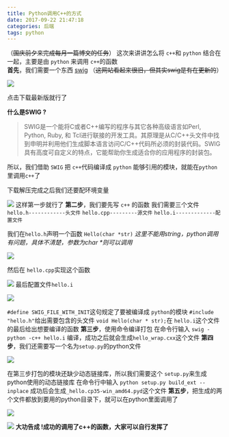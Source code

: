 ```yaml
---
title: Python调用C++的方式
date: 2017-09-22 21:47:18
categories: 后端
tags: python
---
```

（~~国庆前夕来完成每月一篇博文的任务~~）
这次来讲讲怎么将 `c++`和 `python` 结合在一起，主要是由 `python` 来调用 `c++`的函数    
__首先__，我们需要一个东西 [swig](http://www.swig.org/) （~~这网站看起来很旧，但其实swig是有在更新的~~）

![](http://upload-images.jianshu.io/upload_images/5834506-056de9539dfec04c.png?imageMogr2/auto-orient/strip%7CimageView2/2/w/1240)

点击下载最新版就行了

__什么是SWIG ?__

>SWIG是一个能将C或者C++编写的程序与其它各种高级语言如Perl, Python, Ruby, 和 Tcl进行联接的开发工具。其原理是从C/C++头文件中找到申明并利用他们生成脚本语言访问C/C++代码所必须的封装代码。SWIG具有高度可自定义的特点，它能帮助你生成适合你的应用程序的封装包。

所以，我们借助 `SWIG` 把 `c++`代码编译成 `python` 能够引用的模块，就能在`python`里调用`c++`了

下载解压完成之后我们还要配环境变量

![](http://upload-images.jianshu.io/upload_images/5834506-02214127a877ddba.png?imageMogr2/auto-orient/strip%7CimageView2/2/w/1240)
这样第一步就行了
__第二步__，我们要先写 `c++` 的函数
我们需要三个文件
`hello.h------------头文件` 
`hello.cpp---------源文件`
`hello.i-------------配置文件`

我们在`hello.h`声明一个函数 `Hello(char *str)`
*这里不能用string，python调用有问题，具体不清楚，参数为char \*则可以调用*


![](http://upload-images.jianshu.io/upload_images/5834506-421df0c43cb5b265.png?imageMogr2/auto-orient/strip%7CimageView2/2/w/1240)

然后在 `hello.cpp`实现这个函数

![](http://upload-images.jianshu.io/upload_images/5834506-96bbd0f953b2ae24.png?imageMogr2/auto-orient/strip%7CimageView2/2/w/1240)
最后配置文件`hello.i`

![](http://upload-images.jianshu.io/upload_images/5834506-145236b8fcec6483.png?imageMogr2/auto-orient/strip%7CimageView2/2/w/1240)

`#define SWIG_FILE_WITH_INIT`这句规定了要被编译成 `python`的模块
`#include "hello.h"`给出需要包含的头文件
`void Hello(char * str);`在 `hello.i`这个文件的最后给出想要编译的函数
__第三步__，使用命令编译打包
在命令行输入
`swig -python -c++ hello.i`
编译，成功之后就会生成`hello_wrap.cxx`这个文件
__第四步__，我们还需要写一个名为`setup.py`的python文件

![](http://upload-images.jianshu.io/upload_images/5834506-7fc3f187a18b4a18.png?imageMogr2/auto-orient/strip%7CimageView2/2/w/1240)

在第三步打包的模块还缺少动态链接库，所以我们需要这个 `setup.py`来生成python使用的动态链接库
在命令行中输入
`python setup.py build_ext --inplace`
成功后会生成`_hello.cp35-win_amd64.pyd`这个文件
__第五步__，把生成的两个文件都放到要用的python目录下，就可以在python里面调用了

![](http://upload-images.jianshu.io/upload_images/5834506-4ddbff4031cc6acd.png?imageMogr2/auto-orient/strip%7CimageView2/2/w/1240)

![](http://upload-images.jianshu.io/upload_images/5834506-5f559dcc48bd189b.png?imageMogr2/auto-orient/strip%7CimageView2/2/w/1240)
__大功告成 !成功的调用了c++的函数，大家可以自行发挥了__

